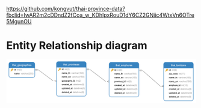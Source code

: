 https://github.com/kongvut/thai-province-data?fbclid=IwAR2m2cDDndZ2fCoa_w_KDhIpxRouD1dY6CZ2GNiic4WtxVn6OTre5MgunOU

# Entity Relationship diagram
!["ERD"](https://github.com/Akaru1xR1N/clinic-project-db/blob/backend/db/thai_location/diagram.png "ERD")